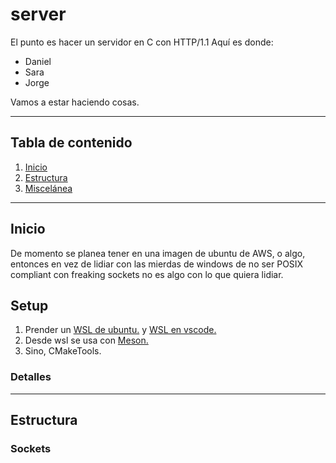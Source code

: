 # **server**

El punto es hacer un servidor en C con HTTP/1.1
Aquí es donde:

- Daniel
- Sara
- Jorge

Vamos a estar haciendo cosas.

******

## **Tabla de contenido**

1. [Inicio](#inicio)
2. [Estructura](#estructura)
3. [Miscelánea](#misc)

******

## **Inicio**

De momento se planea tener en una imagen de ubuntu de AWS, o algo, entonces en vez de lidiar con las mierdas de windows de no ser POSIX compliant con freaking sockets no es algo con lo que quiera lidiar.

## **Setup**

1. Prender un [WSL de ubuntu.](https://learn.microsoft.com/es-mx/windows/wsl/install) y [WSL en vscode.](https://code.visualstudio.com/docs/remote/wsl)
2. Desde wsl se usa con [Meson.](https://mesonbuild.com/SimpleStart.html)
3. Sino, CMakeTools.

### **Detalles**

******

## **Estructura**

### **Sockets**
